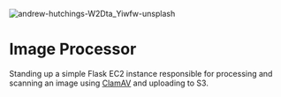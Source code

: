 ![andrew-hutchings-W2Dta_Yiwfw-unsplash](https://github.com/ryanbyrne30/image-optimization/assets/33855634/9249cf82-3e16-48f5-9425-1073a2fc6dec)

# Image Processor
Standing up a simple Flask EC2 instance responsible for processing and scanning an image using [ClamAV](https://www.clamav.net/) and uploading to S3.
